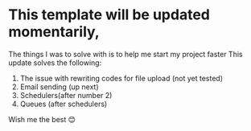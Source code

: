 # This template will be updated momentarily, 

The things I was to solve with is to help me start my project faster This update solves the following:

1. The issue with rewriting codes for file upload (not yet tested)
2. Email sending (up next)
3. Schedulers(after number 2)
4. Queues (after schedulers)

Wish me the best 😊
